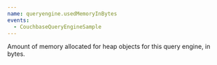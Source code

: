 ```yaml
---
name: queryengine.usedMemoryInBytes
events:
  - CouchbaseQueryEngineSample
---
```


Amount of memory allocated for heap objects for this query engine, in bytes.